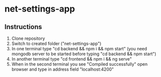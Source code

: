 # net-settings-app

## Instructions

1. Clone repository
2. Switch to created folder ("net-settings-app")
3. In one terminal type "cd backend && npm i && npm start" (you need mongodb server to be started before typing "cd backend && npm start")
4. In another terminal type "cd frontend && npm i && ng serve"
5. When in the second terminal you see "Compiled successfully" open browser and type in address field "localhost:4200"
